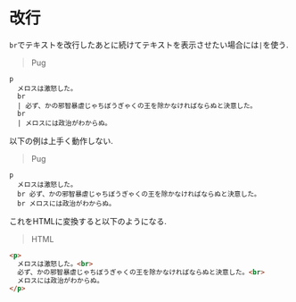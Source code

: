 # 改行
`br`でテキストを改行したあとに続けてテキストを表示させたい場合には`|`を使う.

> Pug
```
p
  メロスは激怒した。
  br
  | 必ず、かの邪智暴虐じゃちぼうぎゃくの王を除かなければならぬと決意した。
  br
  | メロスには政治がわからぬ。
```

以下の例は上手く動作しない.

> Pug
```
p
  メロスは激怒した。
  br 必ず、かの邪智暴虐じゃちぼうぎゃくの王を除かなければならぬと決意した。
  br メロスには政治がわからぬ。
```

これをHTMLに変換すると以下のようになる.

> HTML
```html
<p>
  メロスは激怒した。<br>
  必ず、かの邪智暴虐じゃちぼうぎゃくの王を除かなければならぬと決意した。<br>
  メロスには政治がわからぬ。
</p>
```

